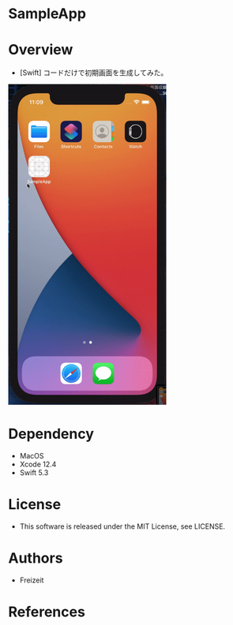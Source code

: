 # SampleApp

# Overview

* [Swift] コードだけで初期画面を生成してみた。

<img src="https://github.com/Freizeit-sys/Qiita-Sample-Codes/blob/main/Qiita01/qiita01.gif" width= 320px>

# Dependency

* MacOS
* Xcode 12.4
* Swift 5.3

# License

* This software is released under the MIT License, see LICENSE.

# Authors

* Freizeit

# References
